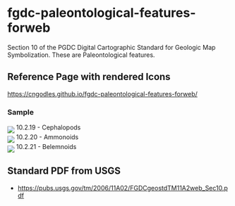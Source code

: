 # fgdc-paleontological-features-forweb

Section 10 of the PGDC Digital Cartographic Standard for Geologic Map Symbolization. These are Paleontological features.


## Reference Page with rendered Icons

https://cngodles.github.io/fgdc-paleontological-features-forweb/

### Sample 

<img src="https://cngodles.github.io/fgdc-paleontological-features-forweb/svg/2x/10.2.19%402x.png" align="middle"> 10.2.19 - Cephalopods<br>
<img src="https://cngodles.github.io/fgdc-paleontological-features-forweb/svg/2x/10.2.20%402x.png" align="middle"> 10.2.20 - Ammonoids<br>
<img src="https://cngodles.github.io/fgdc-paleontological-features-forweb/svg/2x/10.2.21%402x.png" align="middle"> 10.2.21 - Belemnoids

## Standard PDF from USGS

* https://pubs.usgs.gov/tm/2006/11A02/FGDCgeostdTM11A2web_Sec10.pdf
